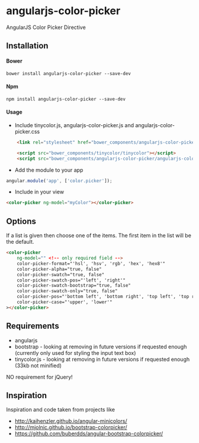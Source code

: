 # angularjs-color-picker


AngularJS Color Picker Directive

## Installation

#### Bower

```shell
bower install angularjs-color-picker --save-dev
```

#### Npm
```shell
npm install angularjs-color-picker --save-dev
```

#### Usage

* Include tinycolor.js, angularjs-color-picker.js and angularjs-color-picker.css
```html
    <link rel="stylesheet" href="bower_components/angularjs-color-picker/angularjs-color-picker.min.css" />

    <script src="bower_components/tinycolor/tinycolor"></script>
    <script src="bower_components/angularjs-color-picker/angularjs-color-picker.min.js"></script>
```


* Add the module to your app
```javascript
angular.module('app', ['color.picker']);
```

* Include in your view
```html
<color-picker ng-model="myColor"></color-picker>
```

## Options

If a list is given then choose one of the items. The first item in the list will be the default.
```html
<color-picker
    ng-model="" <!-- only required field -->
    color-picker-format="'hsl', 'hsv', 'rgb', 'hex', 'hex8'"
    color-picker-alpha="true, false"
    color-picker-swatch="true, false"
    color-picker-swatch-pos="'left', 'right'"
    color-picker-swatch-bootstrap="true, false"
    color-picker-swatch-only="true, false"
    color-picker-pos="'bottom left', 'bottom right', 'top left', 'top right'"
    color-picker-case="'upper', 'lower'"
></color-picker>
```

## Requirements

* angularjs
* bootstrap - looking at removing in future versions if requested enough (currently only used for styling the input text box)
* tinycolor.js - looking at removing in future versions if requested enough (33kb not minified)

NO requirement for jQuery!

## Inspiration

Inspiration and code taken from projects like
* http://kaihenzler.github.io/angular-minicolors/
* http://mjolnic.github.io/bootstrap-colorpicker/
* https://github.com/buberdds/angular-bootstrap-colorpicker/
